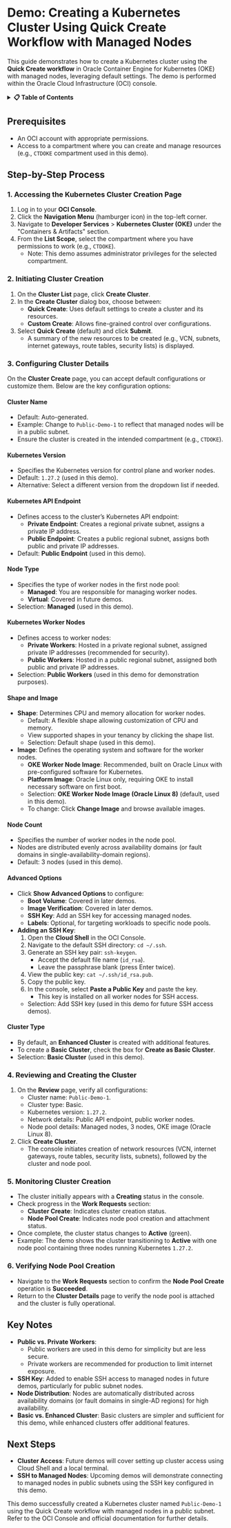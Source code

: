 # **Demo: Creating a Kubernetes Cluster Using Quick Create Workflow with Managed Nodes**

This guide demonstrates how to create a Kubernetes cluster using the **Quick Create workflow** in Oracle Container Engine for Kubernetes (OKE) with managed nodes, leveraging default settings. The demo is performed within the Oracle Cloud Infrastructure (OCI) console.

<details>
<summary><strong>📋 Table of Contents</strong></summary>

- [**Demo: Creating a Kubernetes Cluster Using Quick Create Workflow with Managed Nodes**](#demo-creating-a-kubernetes-cluster-using-quick-create-workflow-with-managed-nodes)
  - [Prerequisites](#prerequisites)
  - [Step-by-Step Process](#step-by-step-process)
    - [1. Accessing the Kubernetes Cluster Creation Page](#1-accessing-the-kubernetes-cluster-creation-page)
    - [2. Initiating Cluster Creation](#2-initiating-cluster-creation)
    - [3. Configuring Cluster Details](#3-configuring-cluster-details)
      - [Cluster Name](#cluster-name)
      - [Kubernetes Version](#kubernetes-version)
      - [Kubernetes API Endpoint](#kubernetes-api-endpoint)
      - [Node Type](#node-type)
      - [Kubernetes Worker Nodes](#kubernetes-worker-nodes)
      - [Shape and Image](#shape-and-image)
      - [Node Count](#node-count)
      - [Advanced Options](#advanced-options)
      - [Cluster Type](#cluster-type)
    - [4. Reviewing and Creating the Cluster](#4-reviewing-and-creating-the-cluster)
    - [5. Monitoring Cluster Creation](#5-monitoring-cluster-creation)
    - [6. Verifying Node Pool Creation](#6-verifying-node-pool-creation)
  - [Key Notes](#key-notes)
  - [Next Steps](#next-steps)

</details>

## Prerequisites
- An OCI account with appropriate permissions.
- Access to a compartment where you can create and manage resources (e.g., `CTDOKE` compartment used in this demo).

## Step-by-Step Process

### 1. Accessing the Kubernetes Cluster Creation Page
1. Log in to your **OCI Console**.
2. Click the **Navigation Menu** (hamburger icon) in the top-left corner.
3. Navigate to **Developer Services** > **Kubernetes Cluster (OKE)** under the "Containers & Artifacts" section.
4. From the **List Scope**, select the compartment where you have permissions to work (e.g., `CTDOKE`).
   - Note: This demo assumes administrator privileges for the selected compartment.

### 2. Initiating Cluster Creation
1. On the **Cluster List** page, click **Create Cluster**.
2. In the **Create Cluster** dialog box, choose between:
   - **Quick Create**: Uses default settings to create a cluster and its resources.
   - **Custom Create**: Allows fine-grained control over configurations.
3. Select **Quick Create** (default) and click **Submit**.
   - A summary of the new resources to be created (e.g., VCN, subnets, internet gateways, route tables, security lists) is displayed.

### 3. Configuring Cluster Details
On the **Cluster Create** page, you can accept default configurations or customize them. Below are the key configuration options:

#### Cluster Name
- Default: Auto-generated.
- Example: Change to `Public-Demo-1` to reflect that managed nodes will be in a public subnet.
- Ensure the cluster is created in the intended compartment (e.g., `CTDOKE`).

#### Kubernetes Version
- Specifies the Kubernetes version for control plane and worker nodes.
- Default: `1.27.2` (used in this demo).
- Alternative: Select a different version from the dropdown list if needed.

#### Kubernetes API Endpoint
- Defines access to the cluster’s Kubernetes API endpoint:
  - **Private Endpoint**: Creates a regional private subnet, assigns a private IP address.
  - **Public Endpoint**: Creates a public regional subnet, assigns both public and private IP addresses.
- Default: **Public Endpoint** (used in this demo).

#### Node Type
- Specifies the type of worker nodes in the first node pool:
  - **Managed**: You are responsible for managing worker nodes.
  - **Virtual**: Covered in future demos.
- Selection: **Managed** (used in this demo).

#### Kubernetes Worker Nodes
- Defines access to worker nodes:
  - **Private Workers**: Hosted in a private regional subnet, assigned private IP addresses (recommended for security).
  - **Public Workers**: Hosted in a public regional subnet, assigned both public and private IP addresses.
- Selection: **Public Workers** (used in this demo for demonstration purposes).

#### Shape and Image
- **Shape**: Determines CPU and memory allocation for worker nodes.
  - Default: A flexible shape allowing customization of CPU and memory.
  - View supported shapes in your tenancy by clicking the shape list.
  - Selection: Default shape (used in this demo).
- **Image**: Defines the operating system and software for the worker nodes.
  - **OKE Worker Node Image**: Recommended, built on Oracle Linux with pre-configured software for Kubernetes.
  - **Platform Image**: Oracle Linux only, requiring OKE to install necessary software on first boot.
  - Selection: **OKE Worker Node Image (Oracle Linux 8)** (default, used in this demo).
  - To change: Click **Change Image** and browse available images.

#### Node Count
- Specifies the number of worker nodes in the node pool.
- Nodes are distributed evenly across availability domains (or fault domains in single-availability-domain regions).
- Default: 3 nodes (used in this demo).

#### Advanced Options
- Click **Show Advanced Options** to configure:
  - **Boot Volume**: Covered in later demos.
  - **Image Verification**: Covered in later demos.
  - **SSH Key**: Add an SSH key for accessing managed nodes.
  - **Labels**: Optional, for targeting workloads to specific node pools.
- **Adding an SSH Key**:
  1. Open the **Cloud Shell** in the OCI Console.
  2. Navigate to the default SSH directory: `cd ~/.ssh`.
  3. Generate an SSH key pair: `ssh-keygen`.
     - Accept the default file name (`id_rsa`).
     - Leave the passphrase blank (press Enter twice).
  4. View the public key: `cat ~/.ssh/id_rsa.pub`.
  5. Copy the public key.
  6. In the console, select **Paste a Public Key** and paste the key.
     - This key is installed on all worker nodes for SSH access.
  - Selection: Add SSH key (used in this demo for future SSH access demos).

#### Cluster Type
- By default, an **Enhanced Cluster** is created with additional features.
- To create a **Basic Cluster**, check the box for **Create as Basic Cluster**.
- Selection: **Basic Cluster** (used in this demo).

### 4. Reviewing and Creating the Cluster
1. On the **Review** page, verify all configurations:
   - Cluster name: `Public-Demo-1`.
   - Cluster type: Basic.
   - Kubernetes version: `1.27.2`.
   - Network details: Public API endpoint, public worker nodes.
   - Node pool details: Managed nodes, 3 nodes, OKE image (Oracle Linux 8).
2. Click **Create Cluster**.
   - The console initiates creation of network resources (VCN, internet gateways, route tables, security lists, subnets), followed by the cluster and node pool.

### 5. Monitoring Cluster Creation
- The cluster initially appears with a **Creating** status in the console.
- Check progress in the **Work Requests** section:
  - **Cluster Create**: Indicates cluster creation status.
  - **Node Pool Create**: Indicates node pool creation and attachment status.
- Once complete, the cluster status changes to **Active** (green).
- Example: The demo shows the cluster transitioning to **Active** with one node pool containing three nodes running Kubernetes `1.27.2`.

### 6. Verifying Node Pool Creation
- Navigate to the **Work Requests** section to confirm the **Node Pool Create** operation is **Succeeded**.
- Return to the **Cluster Details** page to verify the node pool is attached and the cluster is fully operational.

## Key Notes
- **Public vs. Private Workers**:
  - Public workers are used in this demo for simplicity but are less secure.
  - Private workers are recommended for production to limit internet exposure.
- **SSH Key**: Added to enable SSH access to managed nodes in future demos, particularly for public subnet nodes.
- **Node Distribution**: Nodes are automatically distributed across availability domains (or fault domains in single-AD regions) for high availability.
- **Basic vs. Enhanced Cluster**: Basic clusters are simpler and sufficient for this demo, while enhanced clusters offer additional features.

## Next Steps
- **Cluster Access**: Future demos will cover setting up cluster access using Cloud Shell and a local terminal.
- **SSH to Managed Nodes**: Upcoming demos will demonstrate connecting to managed nodes in public subnets using the SSH key configured in this demo.

This demo successfully created a Kubernetes cluster named `Public-Demo-1` using the Quick Create workflow with managed nodes in a public subnet. Refer to the OCI Console and official documentation for further details.